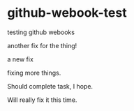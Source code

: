 # github-webook-test
testing github webooks


another fix for the thing!


a new fix

fixing more things.

Should complete task, I hope.

Will really fix it this time.
